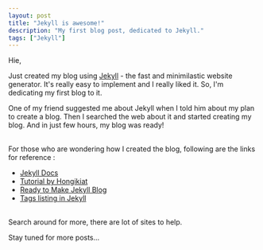```yaml
---
layout: post
title: "Jekyll is awesome!"
description: "My first blog post, dedicated to Jekyll."
tags: ["Jekyll"]
---
```


Hie,

Just created my blog using [Jekyll](http://jekyllrb.com) - the fast and minimilastic website generator. It's really easy to implement and I really liked it. So, I'm dedicating my first blog to it.

One of my friend suggested me about Jekyll when I told him about my plan to create a blog. Then I searched the web about it and started creating my blog. And in just few hours, my blog was ready!

<br>
For those who are wondering how I created the blog, following are the links for reference :

+ [Jekyll Docs](https://jekyllrb.com/docs/home/)
+ [Tutorial by Hongikiat](http://www.hongkiat.com/blog/blog-with-jekyll/)
+ [Ready to Make Jekyll Blog](https://www.smashingmagazine.com/2014/08/build-blog-jekyll-github-pages/)
+ [Tags listing in Jekyll](https://www.jokecamp.com/blog/listing-jekyll-posts-by-tag/)

<br>
Search around for more, there are lot of sites to help.

Stay tuned for more posts...
